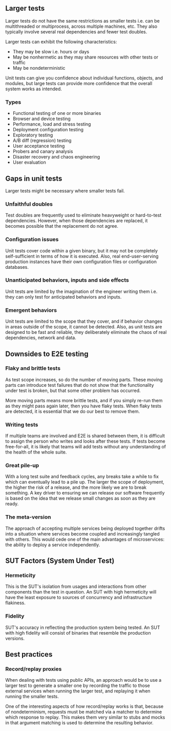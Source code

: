 ## Larger tests

Larger tests do not have the same restrictions as smaller tests i.e. can be multithreaded or multiprocess, across multiple machines, etc. They also typically involve several real dependencies and fewer test doubles.

Larger tests can exhibit the following characteristics:

- They may be slow i.e. hours or days
- May be nonhermetic as they may share resources with other tests or traffic
- May be nondeterministic

Unit tests can give you confidence about individual functions, objects, and modules, but large tests can provide more confidence that the overall system works as intended.

### Types

- Functional testing of one or more binaries
- Browser and device testing
- Performance, load and stress testing
- Deployment configuration testing
- Exploratory testing
- A/B diff (regression) testing
- User acceptance testing
- Probers and canary analysis
- Disaster recovery and chaos engineering
- User evaluation

## Gaps in unit tests

Larger tests might be necessary where smaller tests fail.

### Unfaithful doubles

Test doubles are frequently used to eliminate heavyweight or hard-to-test dependencies. However, when those dependencies are replaced, it becomes possible that the replacement do not agree.

### Configuration issues

Unit tests cover code within a given binary, but it may not be completely self-sufficient in terms of how it is executed. Also, real end-user-serving production instances have their own configuration files or configuration databases.

### Unanticipated behaviors, inputs and side effects

Unit tests are limited by the imagination of the engineer writing them i.e. they can only test for anticipated behaviors and inputs.

### Emergent behaviors

Unit tests are limited to the scope that they cover, and if behavior changes in areas outside of the scope, it cannot be detected. Also, as unit tests are designed to be fast and reliable, they deliberately eliminate the chaos of real dependencies, network and data.

## Downsides to E2E testing

### Flaky and brittle tests

As test scope increases, so do the number of moving parts. These moving parts can introduce test failures that do not show that the functionality under test is broken, but that some other problem has occurred.

More moving parts means more brittle tests, and if you simply re-run them as they might pass again later, then you have flaky tests. When flaky tests are detected, it is essential that we do our best to remove them.

### Writing tests

If multiple teams are involved and E2E is shared between them, it is difficult to assign the person who writes and looks after these tests. If tests become free-for-all, it is likely that teams will add tests without any understanding of the health of the whole suite.

### Great pile-up

With a long test suite and feedback cycles, any breaks take a while to fix which can eventually lead to a pile up. The larger the scope of deployment, the higher the risk of a release, and the more likely we are to break something. A key driver to ensuring we can release our software frequently is based on the idea that we release small changes as soon as they are ready.

### The meta-version

The approach of accepting multiple services being deployed together drifts into a situation where services become coupled and increasingly tangled with others. This would cede one of the main advantages of microservices: the ability to deploy a service independently.

## SUT Factors (System Under Test)

### Hermeticity

This is the SUT's isolation from usages and interactions from other components than the test in question. An SUT with high hermeticity will have the least exposure to sources of concurrency and infrastructure flakiness.

### Fidelity

SUT's accuracy in reflecting the production system being tested. An SUT with high fidelity will consist of binaries that resemble the production versions.

## Best practices

### Record/replay proxies

When dealing with tests using public APIs, an approach would be to use a larger test to generate a smaller one by recording the traffic to those external services when running the larger test, and replaying it when running the smaller tests.

One of the interesting aspects of how record/replay works is that, because of nondeterminism, requests must be matched via a matcher to determine which response to replay. This makes them very similar to stubs and mocks in that argument matching is used to determine the resulting behavior.
